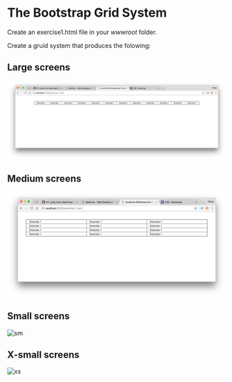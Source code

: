 # The Bootstrap Grid System

Create an exercise1.html file in your _wwwroot_ folder.

Create a gruid system that produces the folowing:

## Large screens

![lg](https://github.com/keacore/07_RepositoriesViewModels/blob/master/Exercises/img/Screen%20Shot%202017-04-19%20at%2022.35.49.png)

## Medium screens
![md](https://github.com/keacore/07_RepositoriesViewModels/blob/master/Exercises/img/Screen%20Shot%202017-04-19%20at%2022.35.53.png)

## Small screens
![sm]()

## X-small screens
![xs]()
